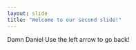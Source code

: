 ```yaml
---
layout: slide
title: "Welcome to our second slide!"
---
```

Damn Daniel
Use the left arrow to go back!
